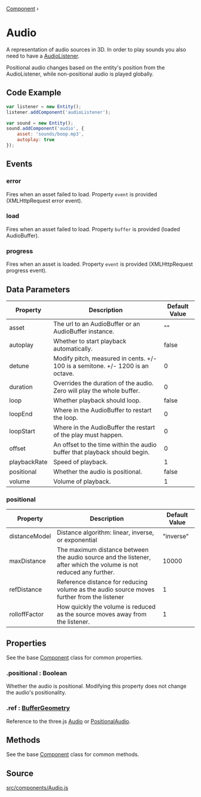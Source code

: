 [Component](api/core/Component) ›

# Audio
A representation of audio sources in 3D. In order to play sounds you also need to have a [AudioListener](api/components/AudioListener).

Positional audio changes based on the entity's position from the AudioListener, while non-positional audio is played globally.

## Code Example

```javascript
var listener = new Entity();
listener.addComponent('audioListener');

var sound = new Entity();
sound.addComponent('audio', {
	asset: 'sounds/boop.mp3',
	autoplay: true
});
```

## Events

### error
Fires when an asset failed to load. Property `event` is provided (XMLHttpRequest error event).

### load
Fires when an asset failed to load. Property `buffer` is provided (loaded AudioBuffer).

### progress
Fires when an asset is loaded. Property `event` is provided (XMLHttpRequest progress event).

## Data Parameters

| Property     | Description                                                                    | Default Value |
|--------------|--------------------------------------------------------------------------------|---------------|
| asset        | The url to an AudioBuffer or an AudioBuffer instance.                          | ""            |
| autoplay     | Whether to start playback automatically.                                       | false         |
| detune       | Modify pitch, measured in cents. +/- 100 is a semitone. +/- 1200 is an octave. | 0             |
| duration     | Overrides the duration of the audio. Zero will play the whole buffer.          | 0             |
| loop         | Whether playback should loop.                                                  | false         |
| loopEnd      | Where in the AudioBuffer to restart the loop.                                  | 0             |
| loopStart    | Where in the AudioBuffer the restart of the play must happen.                  | 0             |
| offset       | An offset to the time within the audio buffer that playback should begin.      | 0             |
| playbackRate | Speed of playback.                                                             | 1             |
| positional   | Whether the audio is positional.                                               | false         |
| volume       | Volume of playback.                                                            | 1             |

### positional

| Property      | Description                                                                                                        | Default Value |
|---------------|--------------------------------------------------------------------------------------------------------------------|---------------|
| distanceModel | Distance algorithm: linear, inverse, or exponential                                                                | "inverse"     |
| maxDistance   | The maximum distance between the audio source and the listener, after which the volume is not reduced any further. | 10000         |
| refDistance   | Reference distance for reducing volume as the audio source moves further from the listener                         | 1             |
| rolloffFactor | How quickly the volume is reduced as the source moves away from the listener.                                      | 1             |

## Properties

See the base [Component](api/core/Component) class for common properties.

### .<a>positional</a> : <span class="param">Boolean</span>
Whether the audio is positional. Modifying this property does not change the audio's positionality.

### .<a>ref</a> : <span class="param">[BufferGeometry](https://threejs.org/docs/#api/en/core/BufferGeometry)</span>
Reference to the three.js [Audio](https://threejs.org/docs/#api/en/audio/Audio) or [PositionalAudio](https://threejs.org/docs/#api/en/audio/PositionalAudio).

## Methods

See the base [Component](api/core/Component) class for common methods.

## Source
[src/components/Audio.js](https://github.com/Cloud9c/taro/blob/master/src/components/Audio.js)